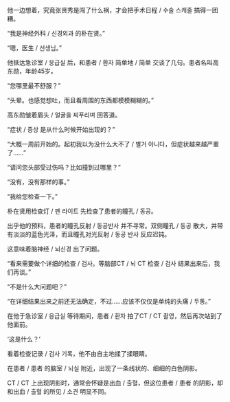 他一边想着，究竟张贤秀是闯了什么祸，才会把手术日程 / 수술 스케줄 搞得一团糟。

“我是神经外科 / 신경외과 的朴在贤。”

“嗯，医生 / 선생님。”

他抵达急诊室 / 응급실 后，和患者 / 환자 简单地 / 简单 交谈了几句。患者名叫高东勋，年龄45岁。

“您哪里最不舒服？”

“头晕。也感觉想吐，而且看周围的东西都模模糊糊的。”

高东勋皱着眉头 / 얼굴을 찌푸리며 回答道。

“症状 / 증상 是从什么时候开始出现的？”

“大概一周前开始的。起初我以为没什么大不了 / 별거 아니다，但症状越来越严重了……”

“请问您头部受过伤吗？比如撞到过哪里？”

“没有，没有那样的事。”

“我给您检查一下。”

朴在贤用检查灯 / 펜 라이트 先检查了患者的瞳孔 / 동공。

出乎他的预料，患者的瞳孔反射 / 동공반사 并不寻常。双侧瞳孔 / 동공 散大，并带有淡淡的蓝色光泽，而且瞳孔对光反射 / 동공 반사 反应迟钝。

这意味着脑神经 / 뇌신경 出了问题。

“看来需要做个详细的检查 / 검사。等脑部CT / 뇌 CT 检查 / 검사 结果出来后，我们再谈。”

“不是什么大问题吧？”

“在详细结果出来之前还无法确定，不过……应该不仅仅是单纯的头痛 / 두통。”

在他于急诊室 / 응급실 等待期间，患者 / 환자 拍了CT / CT 촬영，然后再次站到了他面前。

‘这是什么？’

看着检查记录 / 검사 기록，他不由自主地揉了揉眼睛。

在患者 / 患者 的脑室 / 뇌실 附近，出现了一条线状的、细细的白色阴影。

CT / CT 上出现阴影时，通常会怀疑是出血 / 출혈，但这位患者 / 患者 的阴影，却和出血 / 출혈 的所见 / 소견 明显不同。
